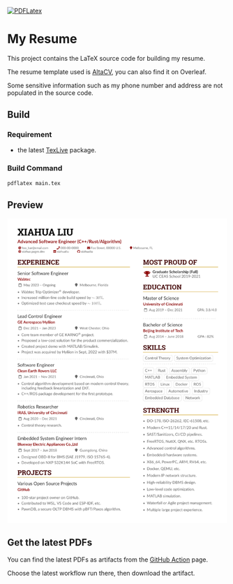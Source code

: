 [![PDFLatex](https://github.com/xiahualiu/my-resume/actions/workflows/build.yaml/badge.svg?branch=main)](https://github.com/xiahualiu/my-resume/actions/workflows/build.yaml)

# My Resume

This project contains the LaTeX source code for building my resume.

The resume template used is [AltaCV](https://github.com/liantze/AltaCV), you can also find it on Overleaf.

Some sensitive information such as my phone number and address are not populated in the source code.


## Build

### Requirement

* the latest [TexLive](https://tug.org/texlive/) package.

### Build Command

```bash
pdflatex main.tex
```

## Preview

![](screenshot.png)

## Get the latest PDFs

You can find the latest PDFs as artifacts from the [GitHub Action](https://github.com/xiahualiu/my-resume/actions) page.

Choose the latest workflow run there, then download the artifact.
